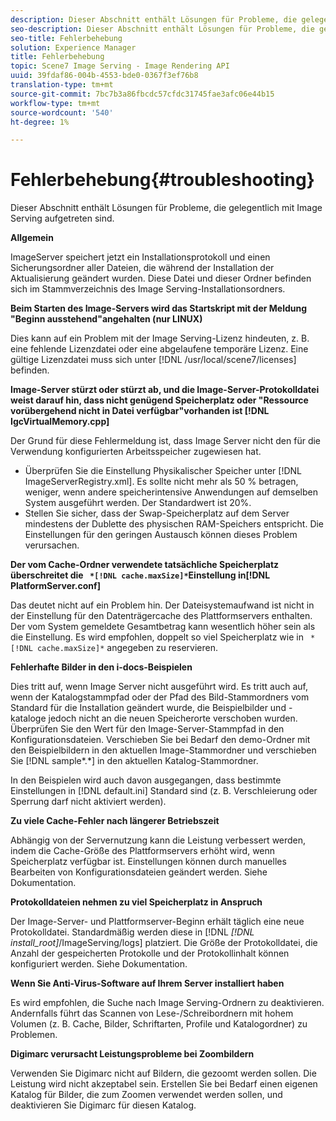 ```yaml
---
description: Dieser Abschnitt enthält Lösungen für Probleme, die gelegentlich mit Image Serving aufgetreten sind.
seo-description: Dieser Abschnitt enthält Lösungen für Probleme, die gelegentlich mit Image Serving aufgetreten sind.
seo-title: Fehlerbehebung
solution: Experience Manager
title: Fehlerbehebung
topic: Scene7 Image Serving - Image Rendering API
uuid: 39fdaf86-004b-4553-bde0-0367f3ef76b8
translation-type: tm+mt
source-git-commit: 7bc7b3a86fbcdc57cfdc31745fae3afc06e44b15
workflow-type: tm+mt
source-wordcount: '540'
ht-degree: 1%

---
```



# Fehlerbehebung{#troubleshooting}

Dieser Abschnitt enthält Lösungen für Probleme, die gelegentlich mit Image Serving aufgetreten sind.

**Allgemein**

ImageServer speichert jetzt ein Installationsprotokoll und einen Sicherungsordner aller Dateien, die während der Installation der Aktualisierung geändert wurden. Diese Datei und dieser Ordner befinden sich im Stammverzeichnis des Image Serving-Installationsordners.

**Beim Starten des Image-Servers wird das Startskript mit der Meldung &quot;Beginn ausstehend&quot;angehalten (nur LINUX)**

Dies kann auf ein Problem mit der Image Serving-Lizenz hindeuten, z. B. eine fehlende Lizenzdatei oder eine abgelaufene temporäre Lizenz. Eine gültige Lizenzdatei muss sich unter [!DNL /usr/local/scene7/licenses] befinden.

**Image-Server stürzt oder stürzt ab, und die Image-Server-Protokolldatei weist darauf hin, dass nicht genügend Speicherplatz oder &quot;Ressource vorübergehend nicht in Datei verfügbar&quot;vorhanden ist  [!DNL IgcVirtualMemory.cpp]**

Der Grund für diese Fehlermeldung ist, dass Image Server nicht den für die Verwendung konfigurierten Arbeitsspeicher zugewiesen hat.

* Überprüfen Sie die Einstellung Physikalischer Speicher unter [!DNL ImageServerRegistry.xml]. Es sollte nicht mehr als 50 % betragen, weniger, wenn andere speicherintensive Anwendungen auf demselben System ausgeführt werden. Der Standardwert ist 20%.
* Stellen Sie sicher, dass der Swap-Speicherplatz auf dem Server mindestens der Dublette des physischen RAM-Speichers entspricht. Die Einstellungen für den geringen Austausch können dieses Problem verursachen.

**Der vom Cache-Ordner verwendete tatsächliche Speicherplatz überschreitet die  ` *[!DNL cache.maxSize]*`Einstellung in[!DNL PlatformServer.conf]**

Das deutet nicht auf ein Problem hin. Der Dateisystemaufwand ist nicht in der Einstellung für den Datenträgercache des Plattformservers enthalten. Der vom System gemeldete Gesamtbetrag kann wesentlich höher sein als die Einstellung. Es wird empfohlen, doppelt so viel Speicherplatz wie in ` *[!DNL cache.maxSize]*` angegeben zu reservieren.

**Fehlerhafte Bilder in den i-docs-Beispielen**

Dies tritt auf, wenn Image Server nicht ausgeführt wird. Es tritt auch auf, wenn der Katalogstammpfad oder der Pfad des Bild-Stammordners vom Standard für die Installation geändert wurde, die Beispielbilder und -kataloge jedoch nicht an die neuen Speicherorte verschoben wurden. Überprüfen Sie den Wert für den Image-Server-Stammpfad in den Konfigurationsdateien. Verschieben Sie bei Bedarf den demo-Ordner mit den Beispielbildern in den aktuellen Image-Stammordner und verschieben Sie [!DNL sample*.*] in den aktuellen Katalog-Stammordner.

In den Beispielen wird auch davon ausgegangen, dass bestimmte Einstellungen in [!DNL default.ini] Standard sind (z. B. Verschleierung oder Sperrung darf nicht aktiviert werden).

**Zu viele Cache-Fehler nach längerer Betriebszeit**

Abhängig von der Servernutzung kann die Leistung verbessert werden, indem die Cache-Größe des Plattformservers erhöht wird, wenn Speicherplatz verfügbar ist. Einstellungen können durch manuelles Bearbeiten von Konfigurationsdateien geändert werden. Siehe Dokumentation.

**Protokolldateien nehmen zu viel Speicherplatz in Anspruch**

Der Image-Server- und Plattformserver-Beginn erhält täglich eine neue Protokolldatei. Standardmäßig werden diese in [!DNL *[!DNL install_root]*/ImageServing/logs] platziert. Die Größe der Protokolldatei, die Anzahl der gespeicherten Protokolle und der Protokollinhalt können konfiguriert werden. Siehe Dokumentation.

**Wenn Sie Anti-Virus-Software auf Ihrem Server installiert haben**

Es wird empfohlen, die Suche nach Image Serving-Ordnern zu deaktivieren. Andernfalls führt das Scannen von Lese-/Schreibordnern mit hohem Volumen (z. B. Cache, Bilder, Schriftarten, Profile und Katalogordner) zu Problemen.

**Digimarc verursacht Leistungsprobleme bei Zoombildern**

Verwenden Sie Digimarc nicht auf Bildern, die gezoomt werden sollen. Die Leistung wird nicht akzeptabel sein. Erstellen Sie bei Bedarf einen eigenen Katalog für Bilder, die zum Zoomen verwendet werden sollen, und deaktivieren Sie Digimarc für diesen Katalog.

